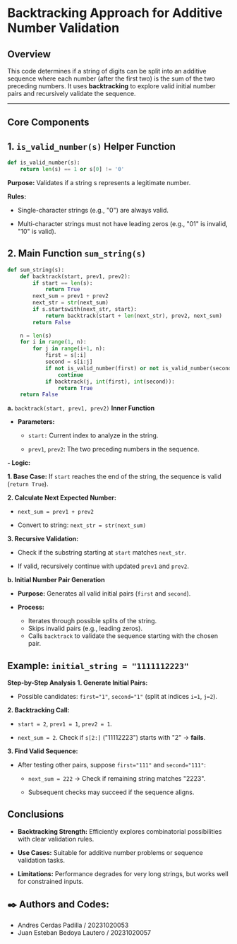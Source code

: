 # Backtracking Approach for Additive Number Validation

## Overview
This code determines if a string of digits can be split into an additive sequence where each number (after the first two) is the sum of the two preceding numbers. It uses **backtracking** to explore valid initial number pairs and recursively validate the sequence.

---

## Core Components

## 1. `is_valid_number(s)` Helper Function
```python
def is_valid_number(s):
    return len(s) == 1 or s[0] != '0'
```
**Purpose:** Validates if a string s represents a legitimate number.

**Rules:**

- Single-character strings (e.g., "0") are always valid.

- Multi-character strings must not have leading zeros (e.g., "01" is invalid, "10" is valid).

## 2. Main Function `sum_string(s)`
```python
def sum_string(s):
    def backtrack(start, prev1, prev2):
        if start == len(s):
            return True
        next_sum = prev1 + prev2
        next_str = str(next_sum)
        if s.startswith(next_str, start):
            return backtrack(start + len(next_str), prev2, next_sum)
        return False
    
    n = len(s)
    for i in range(1, n):
        for j in range(i+1, n):
            first = s[:i]
            second = s[i:j]
            if not is_valid_number(first) or not is_valid_number(second):
                continue
            if backtrack(j, int(first), int(second)):
                return True
    return False
```
**a.** `backtrack(start, prev1, prev2)` **Inner Function**
- **Parameters:**

  - `start:` Current index to analyze in the string.

  - `prev1`, `prev2`: The two preceding numbers in the sequence.

**- Logic:**

  **1. Base Case:** If `start` reaches the end of the string, the sequence is valid (`return True`).

  **2. Calculate Next Expected Number:**

  - `next_sum = prev1 + prev2`

  - Convert to string: `next_str = str(next_sum)`

  **3. Recursive Validation:**

  - Check if the substring starting at `start` matches `next_str`.

  - If valid, recursively continue with updated `prev1` and `prev2`.

**b. Initial Number Pair Generation**
  - **Purpose:** Generates all valid initial pairs (`first` and `second`).

  - **Process:**

    - Iterates through possible splits of the string.
    - Skips invalid pairs (e.g., leading zeros).
    - Calls `backtrack` to validate the sequence starting with the chosen pair.

## Example: `initial_string = "1111112223"`
**Step-by-Step Analysis**
**1. Generate Initial Pairs:**

  - Possible candidates: `first="1"`, `second="1"` (split at indices `i=1`, `j=2`).

**2. Backtracking Call:**

  - `start = 2`, `prev1 = 1`, `prev2 = 1`.

  - `next_sum = 2`. Check if `s[2:]` ("11112223") starts with "2" → **fails**.

**3. Find Valid Sequence:**

  - After testing other pairs, suppose `first="111"` and `second="111"`:

    - `next_sum = 222` → Check if remaining string matches "2223".

    - Subsequent checks may succeed if the sequence aligns.

## Conclusions
- **Backtracking Strength:** Efficiently explores combinatorial possibilities with clear validation rules.

- **Use Cases:** Suitable for additive number problems or sequence validation tasks.

- **Limitations:** Performance degrades for very long strings, but works well for constrained inputs.

## ✒️ Authors and Codes:

- Andres Cerdas Padilla  / 20231020053
- Juan Esteban Bedoya Lautero / 20231020057
